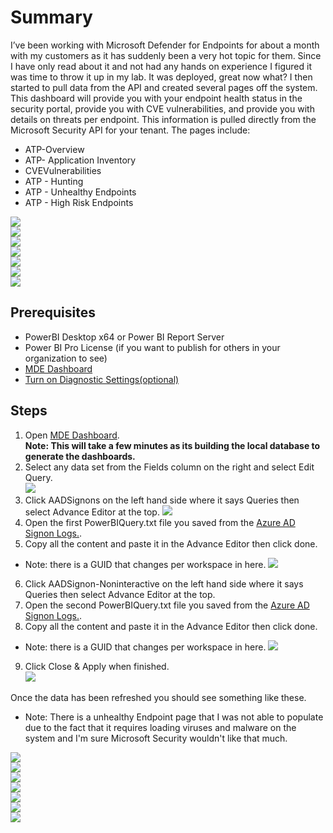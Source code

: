# Summary
I’ve been working with Microsoft Defender for Endpoints for about a month with my customers as it has suddenly been a very hot topic for them. Since I have only read about it and not had any hands on experience I figured it was time to throw it up in my lab. It was deployed, great now what? I then started to pull data from the API and created several pages off the system. This dashboard will provide you with your endpoint health status in the security portal, provide you with CVE vulnerabilities, and provide you with details on threats per endpoint. This information is pulled directly from the Microsoft Security API for your tenant.  The pages include:

* ATP-Overview
* ATP- Application Inventory
* CVEVulnerabilities
* ATP - Hunting
* ATP - Unhealthy Endpoints
* ATP - High Risk Endpoints

![](https://github.com/mattnovitsch/M365/blob/main/MDE/MDED1.jpg)<br>
![](https://github.com/mattnovitsch/M365/blob/main/MDE/MDED2.jpg)<br>
![](https://github.com/mattnovitsch/M365/blob/main/MDE/MDED3.jpg)<br>
![](https://github.com/mattnovitsch/M365/blob/main/MDE/MDED4.jpg)<br>
![](https://github.com/mattnovitsch/M365/blob/main/MDE/MDED5.jpg)<br>
![](https://github.com/mattnovitsch/M365/blob/main/MDE/MDED6.jpg)<br>
![](https://github.com/mattnovitsch/M365/blob/main/MDE/MDED7.jpg)<br>

## Prerequisites
* PowerBI Desktop x64 or Power BI Report Server
* Power BI Pro License (if you want to publish for others in your organization to see)
* [MDE Dashboard](https://github.com/mattnovitsch/M365/tree/main/MDE/MDEDashboard.pbit)
* [Turn on Diagnostic Settings(optional)](https://github.com/mattnovitsch/M365/wiki/Turn-on-Azure-AD-logs) 

## Steps
1. Open [MDE Dashboard](https://github.com/mattnovitsch/M365/blob/main/MDEDashboard.pbit). <BR>
**Note: This will take a few minutes as its building the local database to generate the dashboards.**
2. Select any data set from the Fields column on the right and select Edit Query. <BR>
![](https://github.com/mattnovitsch/M365/blob/main/MDE/MDE1.jpg) 
3. Click AADSignons on the left hand side where it says Queries then select Advance Editor at the top. 
![](https://github.com/mattnovitsch/M365/blob/main/MDE/MDE2.jpg) 
4. Open the first PowerBIQuery.txt file you saved from the [Azure AD Signon Logs.](https://github.com/mattnovitsch/M365/wiki/Turn-on-Azure-AD-logs). 
5. Copy all the content and paste it in the Advance Editor then click done.
* Note:  there is a GUID that changes per workspace in here.
![](https://github.com/mattnovitsch/M365/blob/main/MDE/MDE3.jpg) 
6. Click AADSignon-Noninteractive on the left hand side where it says Queries then select Advance Editor at the top. 
7. Open the second PowerBIQuery.txt file you saved from the [Azure AD Signon Logs.](https://github.com/mattnovitsch/M365/wiki/Turn-on-Azure-AD-logs). 
8. Copy all the content and paste it in the Advance Editor then click done.
* Note:  there is a GUID that changes per workspace in here.
![](https://github.com/mattnovitsch/M365/blob/main/MDE/MDE4.jpg) 
9. Click Close & Apply when finished. <BR>
![](https://github.com/mattnovitsch/M365/blob/main/MDE/MDE5.jpg) 

Once the data has been refreshed you should see something like these. <BR> 
* Note: There is a unhealthy Endpoint page that I was not able to populate due to the fact that it requires loading viruses and malware on the system and I'm sure Microsoft Security wouldn't like that much.

![](https://github.com/mattnovitsch/M365/blob/main/MDE/MDED1.jpg)<br>
![](https://github.com/mattnovitsch/M365/blob/main/MDE/MDED2.jpg)<br>
![](https://github.com/mattnovitsch/M365/blob/main/MDE/MDED3.jpg)<br>
![](https://github.com/mattnovitsch/M365/blob/main/MDE/MDED4.jpg)<br>
![](https://github.com/mattnovitsch/M365/blob/main/MDE/MDED5.jpg)<br>
![](https://github.com/mattnovitsch/M365/blob/main/MDE/MDED6.jpg)<br>
![](https://github.com/mattnovitsch/M365/blob/main/MDE/MDED7.jpg)<br>
 